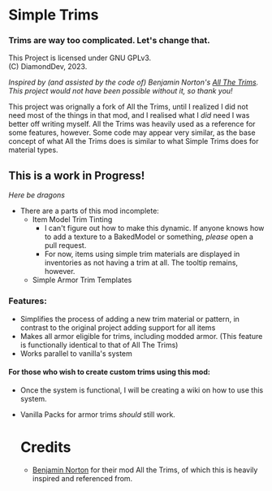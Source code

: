 # Simple Trims
### Trims are way too complicated. Let's change that.

This Project is licensed under GNU GPLv3.\
(C) DiamondDev, 2023.

_Inspired by (and assisted by the code of) Benjamin Norton's [All The Trims](https://github.com/benjamin-norton/AllTheTrims). This project would not have been possible without it, so thank you!_

This project was orignally a fork of All the Trims, until I realized I did not need most of the things in that mod, and I realised
what I _did_ need I was better off writing myself. All the Trims was heavily used as a reference for some features, however. Some code
may appear very similar, as the base concept of what All the Trims does is similar to what Simple Trims does for material types.

## **This is a work in Progress!**
_Here be dragons_
- There are a parts of this mod incomplete:
  - Item Model Trim Tinting 
    - I can't figure out how to make this dynamic. If anyone knows how to add a texture to a BakedModel or something, _please_ open a pull request.
    - For now, items using simple trim materials are displayed in inventories as not having a trim at all. The tooltip remains, however.
  - Simple Armor Trim Templates

### Features:
- Simplifies the process of adding a new trim material or pattern, in contrast to the original project adding support for all items
- Makes all armor eligible for trims, including modded armor. (This feature is functionally identical to that of All The Trims)
- Works parallel to vanilla's system

#### For those who wish to create custom trims using this mod:
- Once the system is functional, I will be creating a wiki on how to use this system.
- Vanilla Packs for armor trims _should_ still work.

  # Credits
  - [Benjamin Norton](https://github.com/Benjamin-Norton) for their mod All the Trims, of which this is heavily inspired and referenced from.
